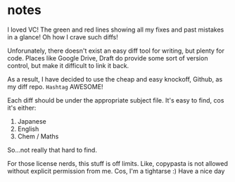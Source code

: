 # notes

I loved VC! The green and red lines showing all my fixes and past mistakes in a glance! Oh how I crave such diffs!

Unforunately, there doesn't exist an easy diff tool for writing, but plenty for code. Places like Google Drive, Draft do provide some sort of version control, but make it difficult to link it back.

As a result, I have decided to use the cheap and easy knockoff, Github, as my diff repo. `Hashtag` AWESOME!

Each diff should be under the appropriate subject file. It's easy to find, cos it's either:
1. Japanese
2. English
3. Chem / Maths

So...not really that hard to find.

For those license nerds, this stuff is off limits. Like, copypasta is not allowed without explicit permission from me. Cos, I'm a tightarse :) Have a nice day
